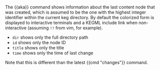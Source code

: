 The {{aka}} command shows information about the last content node that was created, which is assumed to be the one with the highest integer identifier within the current keg directory. By default the colorized form is displayed to interactive terminals and a KEGML include link when non-interactive (assuming `!!` from vim, for example).

* `dir` shows only the full directory path
* `id` shows only the node ID
* `title` shows only the title
* `time` shows only the time of last change

Note that this is different than the latest {{cmd "changes"}} command.

